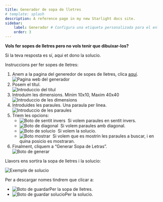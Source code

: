 ```yaml
---
title: Generador de sopa de lletres
# template: splash
description: A reference page in my new Starlight docs site.
sidebar:
    label: Generador # Configura una etiqueta personalizada para el enlace
    order: 3
---
```


<p><strong>Vols fer sopes de lletres pero no vols tenir que dibuixar-los?</strong></p>
<p>Si la teva resposta es sí, aqui et dono la solucio.</p>

<p>Instruccions per fer sopes de lletres:</p>

<ol id="generador">
    <li>
        Anem a la pagina del generedor de sopes de lletres, clica <a href="//www.genempire.com/generador-sopa-de-letras">aquí</a>.<br>
        <img class="web" src="/img/sopa_lletres/gen1.jpg" alt="Pagina web del generador" title="Pagina web del generador"/>
    </li>
    <li>
        Posem el títul.<br>
        <img class="subweb" src="/img/sopa_lletres/gen2.png" alt="Introduccio del titul" title="Introduccio del titul"/>
    </li>
    <li>
        Introduim les dimensions. Minim 10x10, Maxim 40x40<br>
        <img class="subweb" src="/img/sopa_lletres/gen3.png" alt="Introduccio de les dimensions" title="Introduccio de les dimensions"/>
    </li>
    <li>
        Introduides les paraules. Una paraula per linea.<br>
        <img class="subweb" src="/img/sopa_lletres/gen4.png" alt="Introduccio de les paraules" title="Introduccio de les paraules"/>
    </li>
    <li>
        Triem les opcions:<br>
        <ul>
            <li><img class="boto" src="/img/sopa_lletres/gen5.jpg" alt="Boto de sentit invers" title="Boto de sentit invers"/>&nbsp; Si volem paraules en sentit invers.</li>
            <li><img class="boto" src="/img/sopa_lletres/gen6.jpg" alt="Boto de diagonal" title="Boto de diagonal"/>&nbsp; Si volem paraules amb diagonal.</li>
            <li><img class="boto" src="/img/sopa_lletres/gen7.jpg" alt="Boto de solucio" title="Boto de solucio"/>&nbsp; Si volem la solucio.</li>
            <li><img class="boto" src="/img/sopa_lletres/gen8.png" alt="Boto mostrar" title="Boto mostrar"/>&nbsp; Si volem que es mostrin les paraules a buscar, i en quina posicio es mostraran.</li>
        </ul>
    </li>
    <li>
        Finalment, cliquem a “Generar Sopa de Letras”.<br>
        <img class="subweb" src="/img/sopa_lletres/gen9.png" alt="Boto de generar" title="Boto de generar"/>
    </li>
</ol>

<p>Llavors ens sortira la sopa de lletres i la solucio:</p>
<img class="web" src="/img/sopa_lletres/gen10.jpg" alt="Exemple de solucio" title="Exemple de solucio"/>

<p>Per a descargar nomes tindrem que clicar a:</p>
<ul>
    <li><img class="boto" src="/img/sopa_lletres/gen11.png" alt="Boto de guardar"/>Per la sopa de lletres.</li>
    <li><img class="boto" src="/img/sopa_lletres/gen12.png" alt="Boto de guardar solucio"/>Per la solucio.</li>
</ul>